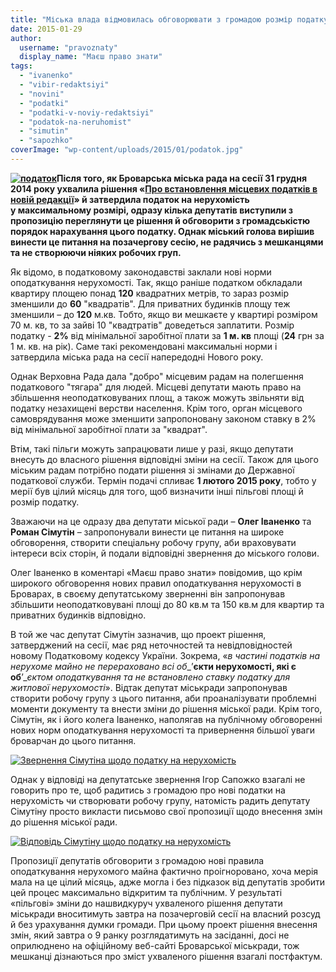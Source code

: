 ```yaml
---
title: "Міська влада відмовилась обговорювати з громадою розмір податку на нерухомість"
date: 2015-01-29
author: 
  username: "pravoznaty"
  display_name: "Маєш право знати"
tags: 
  - "ivanenko"
  - "vibir-redaktsiyi"
  - "novini"
  - "podatki"
  - "podatki-v-noviy-redaktsiyi"
  - "podatok-na-neruhomist"
  - "simutin"
  - "sapozhko"
coverImage: "wp-content/uploads/2015/01/podatok.jpg"
---
```


**[![податок](https://mpz.brovary.org/wp-content/uploads/2015/01/podatok.jpg)](https://mpz.brovary.org/wp-content/uploads/2015/01/podatok.jpg)Після того, як Броварська міська рада на сесії 31 грудня 2014 року ухвалила рішення «[Про встановлення місцевих податків в новій редакції](http://docs.brovary.org/p15040/31.12.2014/1390-51-06)» й затвердила податок на нерухомість у максимальному розмірі, одразу кілька депутатів виступили з пропозицію переглянути це рішення й обговорити з громадськістю порядок нарахування цього податку. Однак міський голова вирішив винести це питання на позачергову сесію, не радячись з мешканцями та не створюючи ніяких робочих груп.**

Як відомо, в податковому законодавстві заклали нові норми оподаткування нерухомості. Так, якщо раніше податком обкладали квартиру площею понад **120** квадратних метрів, то зараз розмір зменшили до **60** "квадратів". Для приватних будинків площу теж зменшили – до **120** м.кв. Тобто, якщо ви мешкаєте у квартирі розміром 70 м. кв, то за зайві 10 "квадтратів" доведеться заплатити. Розмір податку - **2%** від мінімальної заробітної плати за **1 м. кв** площі (**24** грн за 1 м. кв. на рік). Саме такі рекомендовані максимальні норми і затвердила міська рада на сесії напередодні Нового року.

Однак Верховна Рада дала "добро" місцевим радам на полегшення податкового "тягара" для людей. Місцеві депутати мають право на збільшення неоподатковуваних площ, а також можуть звільняти від податку незахищені верстви населення. Крім того, орган місцевого самоврядування може зменшити запропоновану законом ставку в 2% від мінімальної заробітної плати за "квадрат".

Втім, такі пільги можуть запрацювати лише у разі, якщо депутати внесуть до власного рішення відповідні зміни на сесії. Також для цього міським радам потрібно подати рішення зі змінами до Державної податкової служби. Термін подачі спливає **1 лютого 2015 року**, тобто у мерії був цілий місяць для того, щоб визначити інші пільгові площі й розмір податку.

Зважаючи на це одразу два депутати міської ради – **Олег Іваненко** та **Роман Сімутін** – запропонували винести це питання на широке обговорення, створити спеціальну робочу групу, аби враховувати інтереси всіх сторін, й подали відповідні звернення до міського голови.

Олег Іваненко в коментарі «Маєш право знати» повідомив, що крім широкого обговорення нових правил оподаткування нерухомості в Броварах, в своєму депутатському зверненні він запропонував збільшити неоподатковувані площі до 80 кв.м та 150 кв.м для квартир та приватних будинків відповідно.

В той же час депутат Сімутін зазначив, що проект рішення, затверджений на сесії, має ряд неточностей та невідповідностей новому Податковому кодексу України. Зокрема, «_в частині податків на нерухоме майно не перераховано всі об__’__єкти нерухомості, які є об__’__єктом оподаткування та не встановлено ставку податку для житлової нерухомості_». Відтак депутат міськради запропонував створити робочу групу з цього питання, аби проаналізувати проблемні моменти документу та внести зміни до рішення міської ради. Крім того, Сімутін, як і його колега Іваненко, наполягав на публічному обговоренні нових норм оподаткування нерухомості та привернення більшої уваги броварчан до цього питання.

[![Звернення Сімутіна щодо податку на нерухомість](https://mpz.brovary.org/wp-content/uploads/2015/01/Zvernennya-Simutina-shhodo-podatku-na-neruhomist.jpg)](https://mpz.brovary.org/wp-content/uploads/2015/01/Zvernennya-Simutina-shhodo-podatku-na-neruhomist.jpg)

Однак у відповіді на депутатське звернення Ігор Сапожко взагалі не говорить про те, щоб радитись з громадою про нові податки на нерухомість чи створювати робочу групу, натомість радить депутату Сімутіну просто викласти письмово свої пропозиції щодо внесення змін до рішення міської ради.

[![Відповідь Сімутіну щодо податку на нерухомість](https://mpz.brovary.org/wp-content/uploads/2015/01/Vidpovid-Simutinu-shhodo-podatku-na-neruhomist.jpg)](https://mpz.brovary.org/wp-content/uploads/2015/01/Vidpovid-Simutinu-shhodo-podatku-na-neruhomist.jpg)

Пропозиції депутатів обговорити з громадою нові правила оподаткування нерухомого майна фактично проігноровано, хоча мерія мала на це цілий місяць, адже могла і без підказок від депутатів зробити цей процес максимально відкритим та публічним. У результаті «пільгові» зміни до нашвидкуруч ухваленого рішення депутати міськради вноситимуть завтра на позачерговій сесії на власний розсуд й без урахування думки громади. При цьому проект рішення внесення змін, який завтра о 9 ранку розглядатимуть на засіданні, досі не оприлюднено на офіційному веб-сайті Броварської міськради, тож мешканці дізнаються про зміст ухваленого рішення взагалі постфактум.
